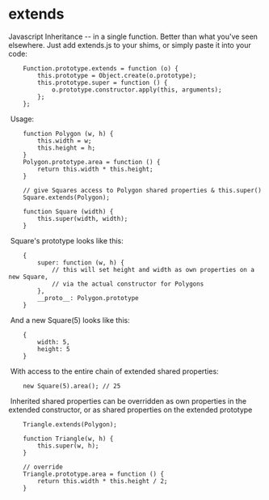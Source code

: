# extends
Javascript Inheritance -- in a single function. Better than what you've seen elsewhere. Just add extends.js to your shims, or simply paste it into your code:

        Function.prototype.extends = function (o) {
            this.prototype = Object.create(o.prototype);
            this.prototype.super = function () {
                o.prototype.constructor.apply(this, arguments);
            };
        };


&nbsp;Usage:

        function Polygon (w, h) {
            this.width = w;
            this.height = h;
        }
        Polygon.prototype.area = function () { 
            return this.width * this.height; 
        }
        
        // give Squares access to Polygon shared properties & this.super() 
        Square.extends(Polygon);
        
        function Square (width) {
            this.super(width, width);
        }
    
    
&nbsp;Square's prototype looks like this:

        {
            super: function (w, h) {
                // this will set height and width as own properties on a new Square,
                // via the actual constructor for Polygons
            },
            __proto__: Polygon.prototype
        }



&nbsp;And a new Square(5) looks like this:

        {
            width: 5,
            height: 5
        }

&nbsp;With access to the entire chain of extended shared properties:

        new Square(5).area(); // 25

&nbsp;Inherited shared properties can be overridden as own properties in the extended constructor, or as shared properties on the extended prototype

        Triangle.extends(Polygon);
        
        function Triangle(w, h) {
            this.super(w, h);
        }
        
        // override
        Triangle.prototype.area = function () {
            return this.width * this.height / 2; 
        }
